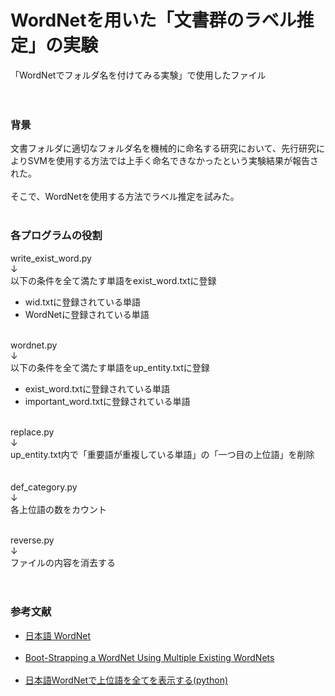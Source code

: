 # WordNetを用いた「文書群のラベル推定」の実験
「WordNetでフォルダ名を付けてみる実験」で使用したファイル<br><br><br>

<h3>背景</h3>
文書フォルダに適切なフォルダ名を機械的に命名する研究において、先行研究によりSVMを使用する方法では上手く命名できなかったという実験結果が報告された。<br><br>
そこで、WordNetを使用する方法でラベル推定を試みた。<br><br>


<h3>各プログラムの役割</h3>
write_exist_word.py<br>
↓<br>
以下の条件を全て満たす単語をexist_word.txtに登録
<ul>
  <li>wid.txtに登録されている単語</li>
  <li>WordNetに登録されている単語</li><br>
</ul>

wordnet.py<br>
↓<br>
以下の条件を全て満たす単語をup_entity.txtに登録
<ul>
  <li>exist_word.txtに登録されている単語</li>
  <li>important_word.txtに登録されている単語</li><br>
</ul>

replace.py<br>
↓<br>
up_entity.txt内で「重要語が重複している単語」の「一つ目の上位語」を削除<br><br><br>
def_category.py<br>
↓<br>
各上位語の数をカウント<br><br>

reverse.py<br>
↓<br>
ファイルの内容を消去する<br><br><br>

<h3>参考文献</h3>
<ul>
  <li>
    <a href="https://bond-lab.github.io/wnja/jpn/index.html">日本語 WordNet</a>
  </li><br>
  <li>
    <a href="https://aclanthology.org/L08-1077/">Boot-Strapping a WordNet Using Multiple Existing WordNets</a>
  </li><br>
  <li>
    <a href="https://qiita.com/shunji-muto/items/e8a8794eaed5d0518f8f">日本語WordNetで上位語を全てを表示する(python)</a>
  </li><br>
</ul>

